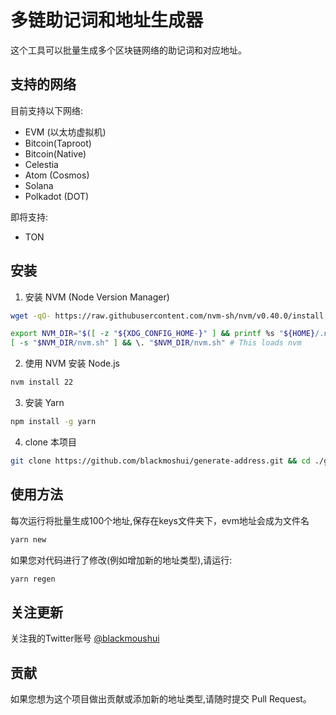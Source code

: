 # 多链助记词和地址生成器

这个工具可以批量生成多个区块链网络的助记词和对应地址。

## 支持的网络

目前支持以下网络:

- EVM (以太坊虚拟机)
- Bitcoin(Taproot)
- Bitcoin(Native)
- Celestia
- Atom (Cosmos)
- Solana
- Polkadot (DOT)

即将支持:
- TON

## 安装

1. 安装 NVM (Node Version Manager)
```sh
wget -qO- https://raw.githubusercontent.com/nvm-sh/nvm/v0.40.0/install.sh | bash
```
```sh
export NVM_DIR="$([ -z "${XDG_CONFIG_HOME-}" ] && printf %s "${HOME}/.nvm" || printf %s "${XDG_CONFIG_HOME}/nvm")"
[ -s "$NVM_DIR/nvm.sh" ] && \. "$NVM_DIR/nvm.sh" # This loads nvm
```
2. 使用 NVM 安装 Node.js
```sh
nvm install 22
```
3. 安装 Yarn
```sh
npm install -g yarn
```

4. clone 本项目
```sh
git clone https://github.com/blackmoshui/generate-address.git && cd ./generate-address
```

## 使用方法

每次运行将批量生成100个地址,保存在keys文件夹下，evm地址会成为文件名
```sh
yarn new
```

如果您对代码进行了修改(例如增加新的地址类型),请运行:

```sh
yarn regen
```

## 关注更新

关注我的Twitter账号 [@blackmoushui](https://x.com/intent/follow?screen_name=blackmoshui)

## 贡献

如果您想为这个项目做出贡献或添加新的地址类型,请随时提交 Pull Request。